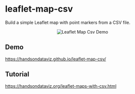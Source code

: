 # leaflet-map-csv
Build a simple Leaflet map with point markers from a CSV file.

<p align="center">
  <img src="https://ajhans08.github.io/leaflet-map-csv/" alt="Leaflet Map Csv Demo" />
</p>

## Demo
https://handsondataviz.github.io/leaflet-map-csv/
## Tutorial
https://handsondataviz.org/leaflet-maps-with-csv.html
